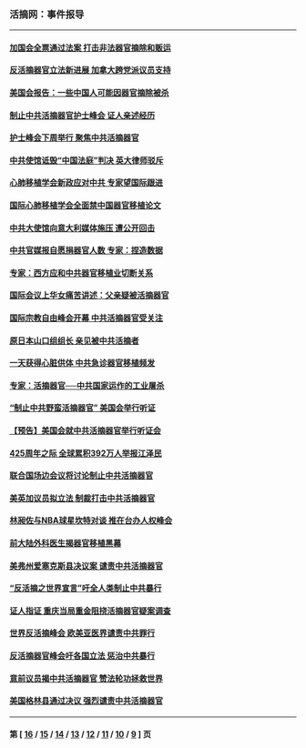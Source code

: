### 活摘网：事件报导
---
#### [加国会全票通过法案 打击非法器官摘除和贩运](../../pages/nf5877/n13884924.md?03050430) 
#### [反活摘器官立法新进展 加拿大跨党派议员支持](../../pages/nf5877/n13876061.md?03050430) 
#### [美国会报告：一些中国人可能因器官摘除被杀](../../pages/nf5877/n13867964.md?03050430) 
#### [制止中共活摘器官护士峰会 证人亲述经历](../../pages/nf5877/n13859007.md?03050430) 
#### [护士峰会下周举行 聚焦中共活摘器官](../../pages/nf5877/n13855418.md?03050430) 
#### [中共使馆诋毁“中国法庭”判决 英大律师驳斥](../../pages/nf5877/n13833945.md?03050430) 
#### [心肺移植学会新政应对中共 专家望国际跟进](../../pages/nf5877/n13829043.md?03050430) 
#### [国际心肺移植学会全面禁中国器官移植论文](../../pages/nf5877/n13827785.md?03050430) 
#### [中共大使馆向意大利媒体施压 遭公开回击](../../pages/nf5877/n13826038.md?03050430) 
#### [中共官媒报自愿捐器官人数 专家：捏造数据](../../pages/nf5877/n13814130.md?03050430) 
#### [专家：西方应和中共器官移植业切断关系](../../pages/nf5877/n13772828.md?03050430) 
#### [国际会议上华女痛苦讲述：父亲疑被活摘器官](../../pages/nf5877/n13771583.md?03050430) 
#### [国际宗教自由峰会开幕 中共活摘器官受关注](../../pages/nf5877/n13769995.md?03050430) 
#### [原日本山口组组长 亲见被中共活摘者](../../pages/nf5877/n13767360.md?03050430) 
#### [一天获得心脏供体 中共急诊器官移植频发](../../pages/nf5877/n13764689.md?03050430) 
#### [专家：活摘器官──中共国家运作的工业屠杀](../../pages/nf5877/n13761178.md?03050430) 
#### [“制止中共野蛮活摘器官” 美国会举行听证](../../pages/nf5877/n13735831.md?03050430) 
#### [【预告】美国会就中共活摘器官举行听证会](../../pages/nf5877/n13732843.md?03050430) 
#### [425周年之际 全球累积392万人举报江泽民](../../pages/nf5877/n13719232.md?03050430) 
#### [联合国场边会议将讨论制止中共活摘器官](../../pages/nf5877/n13656361.md?03050430) 
#### [美英加议员拟立法 制裁打击中共活摘器官](../../pages/nf5877/n13430251.md?03050430) 
#### [林昶佐与NBA球星坎特对谈 推在台办人权峰会](../../pages/nf5877/n13414467.md?03050430) 
#### [前大陆外科医生揭器官移植黑幕](../../pages/nf5877/n13401416.md?03050430) 
#### [美弗州爱塞克斯县决议案 谴责中共活摘器官](../../pages/nf5877/n13320919.md?03050430) 
#### [“反活摘之世界宣言”吁全人类制止中共暴行](../../pages/nf5877/n13259730.md?03050430) 
#### [证人指证 重庆当局重金阻挠活摘器官疑案调查](../../pages/nf5877/n13259127.md?03050430) 
#### [世界反活摘峰会 欧美亚医界谴责中共罪行](../../pages/nf5877/n13253550.md?03050430) 
#### [反活摘器官峰会吁各国立法 惩治中共暴行](../../pages/nf5877/n13245052.md?03050430) 
#### [意前议员揭中共活摘器官 赞法轮功拯救世界](../../pages/nf5877/n13203445.md?03050430) 
#### [美国格林县通过决议 强烈谴责中共活摘器官](../../pages/nf5877/n13119367.md?03050430) 

---
#### 第 [ [16](./16.md?03050430) / [15](./15.md?03050430) / [14](./14.md?03050430) / [13](./13.md?03050430) / [12](./12.md?03050430) / [11](./11.md?03050430) / [10](./10.md?03050430) / [9](./9.md?03050430) ] 页
